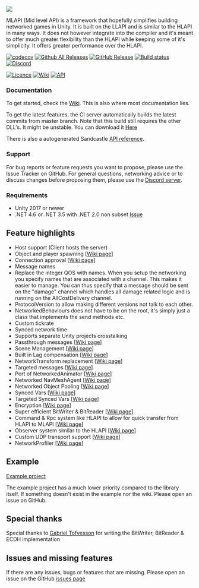 ![](https://i.imgur.com/d0amtqs.png)

MLAPI (Mid level API) is a framework that hopefully simplifies building networked games in Unity. It is built on the LLAPI and is similar to the HLAPI in many ways. It does not however integrate into the compiler and it's meant to offer much greater flexibility than the HLAPI while keeping some of it's simplicity. It offers greater performance over the HLAPI.

[![codecov](https://codecov.io/gh/paulpach/MLAPI/branch/master/graph/badge.svg)](https://codecov.io/gh/paulpach/MLAPI)
[![Github All Releases](https://img.shields.io/github/downloads/MidLevel/MLAPI/total.svg)](https://github.com/MidLevel/MLAPI/releases)
[![GitHub Release](https://img.shields.io/github/release/MidLevel/MLAPI.svg)](https://github.com/MidLevel/MLAPI/releases)
[![Build status](https://ci.appveyor.com/api/projects/status/isxpxba8r76x7chu/branch/master?svg=true)](https://ci.appveyor.com/project/MidLevel/mlapi/branch/master)
[![Discord](https://img.shields.io/discord/449263083769036810.svg)](https://discord.gg/FM8SE9E)


[![Licence](https://img.shields.io/github/license/MidLevel/MLAPI.svg)](https://github.com/MidLevel/MLAPI/blob/master/LICENCE)
[![Wiki](https://img.shields.io/badge/docs-wiki-green.svg)](https://github.com/MidLevel/MLAPI/wiki)
[![API](https://img.shields.io/badge/docs-api-green.svg)](https://MidLevel.github.io/MLAPI/docs/index.html)

### Documentation
To get started, check the [Wiki](https://github.com/MidLevel/MLAPI/wiki).
This is also where most documentation lies.

To get the latest features, the CI server automatically builds the latest commits from master branch. Note that this build still requires the other DLL's. It might be unstable. You can download it [Here](https://ci.appveyor.com/project/MidLevel/mlapi/build/artifacts)

There is also a autogenerated Sandcastle [API reference](https://MidLevel.github.io/MLAPI/docs/index.html).

### Support
For bug reports or feature requests you want to propose, please use the Issue Tracker on GitHub. For general questions, networking advice or to discuss changes before proposing them, please use the [Discord server](https://discord.gg/FM8SE9E).

### Requirements
* Unity 2017 or newer
* .NET 4.6 or .NET 3.5 with .NET 2.0 non subset [Issue](https://github.com/MidLevel/MLAPI/issues/43)

## Feature highlights
* Host support (Client hosts the server)
* Object and player spawning \[[Wiki page](https://github.com/MidLevel/MLAPI/wiki/Object-Spawning)\]
* Connection approval \[[Wiki page](https://github.com/MidLevel/MLAPI/wiki/Connection-Approval)\]
* Message names
* Replace the integer QOS with names. When you setup the networking you specify names that are associated with a channel. This makes it easier to manage. You can thus specify that a message should be sent on the "damage" channel which handles all damage related logic and is running on the AllCostDelivery channel.
* ProtocolVersion to allow making different versions not talk to each other.
* NetworkedBehaviours does not have to be on the root, it's simply just a class that implements the send methods etc.
* Custom tickrate
* Synced network time
* Supports separate Unity projects crosstalking
* Passthrough messages \[[Wiki page](https://github.com/MidLevel/MLAPI/wiki/Passthrough-messages)\]
* Scene Management \[[Wiki page](https://github.com/MidLevel/MLAPI/wiki/Scene-Management)\]
* Built in Lag compensation \[[Wiki page](https://github.com/MidLevel/MLAPI/wiki/Lag-Compensation)\]
* NetworkTransform replacement \[[Wiki page](https://github.com/MidLevel/MLAPI/wiki/NetworkedTransform)\]
* Targeted messages \[[Wiki page](https://github.com/MidLevel/MLAPI/wiki/Targeted-Messages)\]
* Port of NetworkedAnimator \[[Wiki page](https://github.com/MidLevel/MLAPI/wiki/NetworkedAnimator)\]
* Networked NavMeshAgent \[[Wiki page](https://github.com/MidLevel/MLAPI/wiki/NetworkedNavMeshAgent)\]
* Networked Object Pooling \[[Wiki page](https://github.com/MidLevel/MLAPI/wiki/Networked-Object-Pooling)\]
* Synced Vars \[[Wiki page](https://github.com/MidLevel/MLAPI/wiki/SyncedVars)\]
* Targeted Synced Vars \[[Wiki page](https://github.com/MidLevel/MLAPI/wiki/SyncedVars#target)\]
* Encryption \[[Wiki page](https://github.com/MidLevel/MLAPI/wiki/Message-Encryption)\]
* Super efficient BitWriter & BitReader \[[Wiki page](https://github.com/MidLevel/MLAPI/wiki/BitWriter-&-BitReader)\]
* Command & Rpc system like HLAPI to allow for quick transfer from HLAPI to MLAPI \[[Wiki page](https://github.com/MidLevel/MLAPI/wiki/Attribute-Message-System)\]
* Observer system similar to the HLAPI \[[Wiki page](https://github.com/MidLevel/MLAPI/wiki/Observer)\]
* Custom UDP transport support \[[Wiki page](https://github.com/MidLevel/MLAPI/wiki/Custom-Transports)\]
* NetworkProfiler \[[Wiki page](https://github.com/MidLevel/MLAPI/wiki/NetworkProfiler-Editor-Window)\]

## Example
[Example project](https://github.com/MidLevel/MLAPI-Examples)

The example project has a much lower priority compared to the library itself. If something doesn't exist in the example nor the wiki. Please open an issue on GitHub.

## Special thanks
Special thanks to [Gabriel Tofvesson](https://github.com/GabrielTofvesson) for writing the BitWriter, BitReader & ECDH implementation



## Issues and missing features
If there are any issues, bugs or features that are missing. Please open an issue on the GitHub [issues page](https://github.com/MidLevel/MLAPI/issues)
